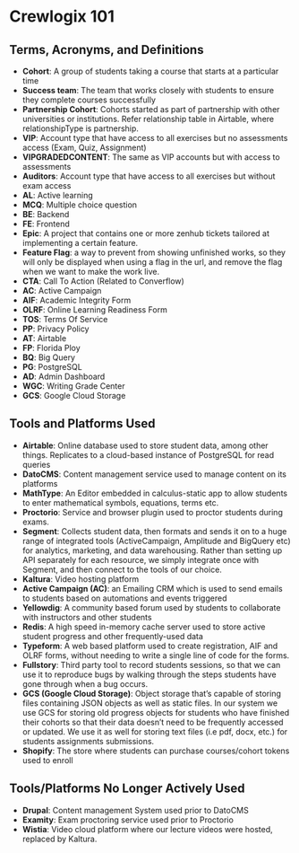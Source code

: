 # Crewlogix 101

## Terms, Acronyms, and Definitions

- **Cohort**: A group of students taking a course that starts at a particular time
- **Success team**: The team that works closely with students to ensure they complete courses successfully
- **Partnership Cohort**: Cohorts started as part of partnership with other universities or institutions. Refer relationship table in Airtable, where relationshipType is partnership.
- **VIP**: Account type that have access to all exercises but no assessments access (Exam, Quiz, Assignment)
- **VIPGRADEDCONTENT**: The same as VIP accounts but with access to assessments
- **Auditors**: Account type that have access to all exercises but without exam access
- **AL**: Active learning
- **MCQ**: Multiple choice question
- **BE**: Backend
- **FE**: Frontend
- **Epic**: A project that contains one or more zenhub tickets tailored at implementing a certain feature.
- **Feature Flag**: a way to prevent from showing unfinished works, so they will only be displayed when using a flag in the url, and remove the flag when we want to make the work live.
- **CTA**: Call To Action (Related to Converflow)
- **AC**: Active Campaign
- **AIF**: Academic Integrity Form
- **OLRF**: Online Learning Readiness Form
- **TOS**: Terms Of Service
- **PP**: Privacy Policy
- **AT**: Airtable
- **FP**: Florida Ploy
- **BQ**: Big Query
- **PG**: PostgreSQL
- **AD**: Admin Dashboard
- **WGC**: Writing Grade Center
- **GCS**: Google Cloud Storage


## Tools and Platforms Used

- **Airtable**: Online database used to store student data, among other things. Replicates to a cloud-based instance of PostgreSQL for read queries
- **DatoCMS**: Content management service used to manage content on its platforms
- **MathType**: An Editor embedded in calculus-static app to allow students to enter mathematical symbols, equations, terms etc.
- **Proctorio**: Service and browser plugin used to proctor students during exams.
- **Segment**: Collects student data, then formats and sends it on to a huge range of integrated tools (ActiveCampaign, Amplitude and BigQuery etc) for analytics, marketing, and data warehousing. Rather than setting up API separately for each resource, we simply integrate once with Segment, and then connect to the tools of our choice.
- **Kaltura**: Video hosting platform
- **Active Campaign (AC)**: an Emailing CRM which is used to send emails to students based on automations and events triggered 
- **Yellowdig**: A community based forum used by students to collaborate with instructors and other students 
- **Redis**: A high speed in-memory cache server used to store active student progress and other frequently-used data 
- **Typeform**: A web based platform used to create registration, AIF and OLRF forms, without needing to write a single line of code for the forms.
- **Fullstory**: Third party tool to record students sessions, so that we can use it to reproduce bugs by walking through the steps students have gone through when a bug occurs.
- **GCS (Google Cloud Storage)**: Object storage that’s capable of storing files containing JSON objects as well as static files. In our system we use GCS for storing old progress objects for students who have finished their cohorts so that their data doesn’t need to be frequently accessed or updated. We use it as well for storing text files (i.e pdf, docx, etc.) for students assignments submissions.
- **Shopify**: The store where students can purchase courses/cohort tokens used to enroll

## Tools/Platforms No Longer Actively Used

- **Drupal**: Content management System used prior to DatoCMS
- **Examity**: Exam proctoring service used prior to Proctorio
- **Wistia**: Video cloud platform where our lecture videos were hosted, replaced by Kaltura.
